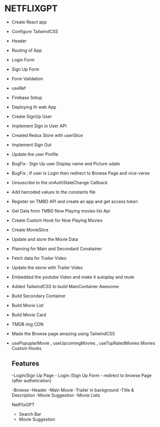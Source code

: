 # NETFLIXGPT
- Create React app
- Configure TailwindCSS
- Header
- Routing of App
- Login Form
- Sign Up Form
- Form Validation
- useRef
- Firebase Setup
- Deploying th web App
- Create SignUp User
- Implement Sign in User API
- Created Redux Store with userSlice
- Implement Sign Out
- Update the user Profile
- BugFix : Sign Up user Display name and  Picture udate
- BugFix : If user is Login then redirect to Browse Page and vice-verse
- Unsuscribe to the onAuthStateChange Callback
- Add harcoded values to the constants file
- Register on TMBD API and create an app and get access token
- Get Data from TMBD Now Playing movies list Api
- Create Custom Hook for Now Playing Movies
- Create MovieSlice
- Update and store the Movie Data
- Planning for Main and Secondard Conatainer
- Fetch data for Trailer Video
- Update the storw with Trailer Video
- Embedded the youtube Video and make it autoplay and mute
- Added TailwindCSS to build MainContainer Awesome
- Build Secondary Container
- Build Movie List
- Build Movie Card
- TMDB img CDN
- Made the Browse page amazing using TailwindCSS
- usePopuplarMovie , useUpcomingMovies , useTopRatedMovies Movies Custom Hooks




  ## Features
  -Login/Sign Up Page
      - Login /Sign Up Form
      - redirect to browse Page (after authetication)

  -Browse
    -Header
    -Main Movie
      -Trailer in background
      -Title & Description
    -Movie Suggestion
      -Movie Lists

  NetFlixGPT
    - Search Bar
    - Movie Suggestion
